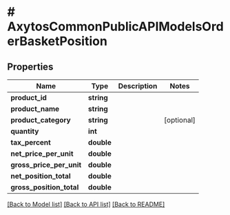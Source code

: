 # # AxytosCommonPublicAPIModelsOrderBasketPosition

## Properties

Name | Type | Description | Notes
------------ | ------------- | ------------- | -------------
**product_id** | **string** |  |
**product_name** | **string** |  |
**product_category** | **string** |  | [optional]
**quantity** | **int** |  |
**tax_percent** | **double** |  |
**net_price_per_unit** | **double** |  |
**gross_price_per_unit** | **double** |  |
**net_position_total** | **double** |  |
**gross_position_total** | **double** |  |

[[Back to Model list]](../../README.md#models) [[Back to API list]](../../README.md#endpoints) [[Back to README]](../../README.md)
